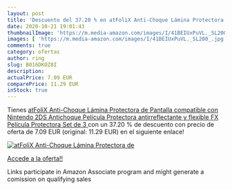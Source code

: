 ```yaml
---
layout: post
title: 'Descuento del 37.20 % en atFoliX Anti-Choque Lámina Protectora de'
date: 2020-10-21 19:01:43
thumbnailImage: 'https://m.media-amazon.com/images/I/41BEIUxPuVL._SL200_.jpg'
images: [ 'https://m.media-amazon.com/images/I/41BEIUxPuVL._SL200_.jpg' ]
comments: true
category: ofertas
author: ring
slug: B016DKOZ8I
description:
actualPrice: 7.09 EUR
comparePrice: 11.29 EUR
inStock: true
---
```


Tienes [atFoliX Anti-Choque Lámina Protectora de Pantalla compatible con Nintendo 2DS Antichoque Película Protectora  antirreflectante y flexible FX Película Protectora  Set de 3 ](https://www.amazon.es/dp/B016DKOZ8I/?tag=tolees-21) con un 37.20 % de descuento con precio de oferta de 7.09 EUR (original: 11.29 EUR) en el siguiente enlace!

[![atFoliX Anti-Choque Lámina Protectora de](https://m.media-amazon.com/images/I/41BEIUxPuVL._SL200_.jpg)](https://www.amazon.es/dp/B016DKOZ8I/?tag=tolees-21)

[Accede a la oferta!!](https://www.amazon.es/dp/B016DKOZ8I/?tag=tolees-21)

Links participate in Amazon Associate program and might generate a comission on qualifying sales


